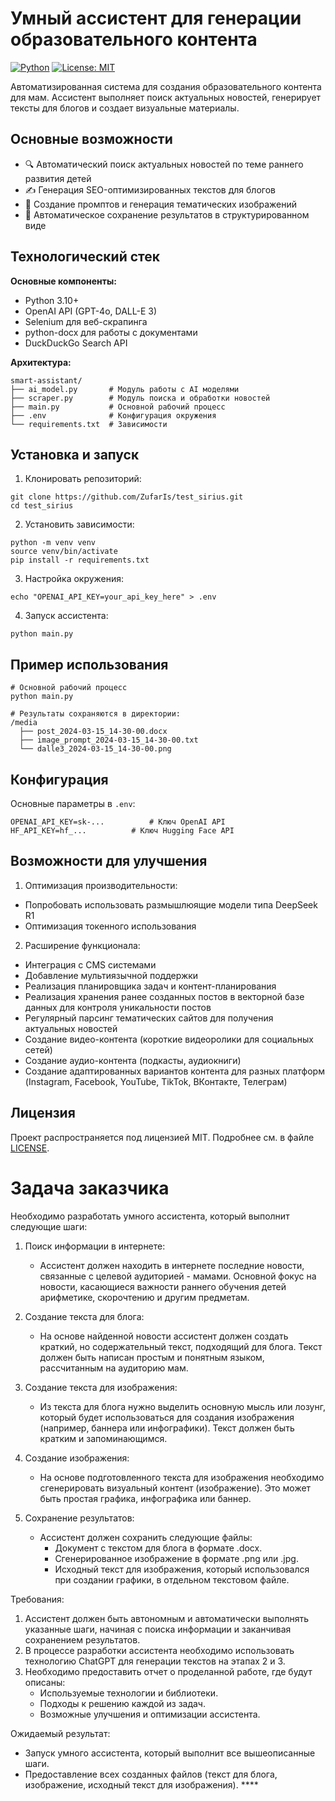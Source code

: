 # Умный ассистент для генерации образовательного контента

[![Python](https://img.shields.io/badge/Python-3.10%2B-blue.svg)](https://python.org)
[![License: MIT](https://img.shields.io/badge/License-MIT-yellow.svg)](https://opensource.org/licenses/MIT)

Автоматизированная система для создания образовательного контента для мам. Ассистент выполняет поиск актуальных новостей, генерирует тексты для блогов и создает визуальные материалы.

## Основные возможности

- 🔍 Автоматический поиск актуальных новостей по теме раннего развития детей
- ✍️ Генерация SEO-оптимизированных текстов для блогов
- 🎨 Создание промптов и генерация тематических изображений
- 📁 Автоматическое сохранение результатов в структурированном виде

## Технологический стек

**Основные компоненты:**
- Python 3.10+
- OpenAI API (GPT-4o, DALL-E 3)
- Selenium для веб-скрапинга
- python-docx для работы с документами
- DuckDuckGo Search API

**Архитектура:**

```
smart-assistant/
├── ai_model.py       # Модуль работы с AI моделями
├── scraper.py        # Модуль поиска и обработки новостей
├── main.py           # Основной рабочий процесс
├── .env              # Конфигурация окружения
└── requirements.txt  # Зависимости
```

## Установка и запуск

1. Клонировать репозиторий:
```
git clone https://github.com/ZufarIs/test_sirius.git
cd test_sirius
```

2. Установить зависимости:
```
python -m venv venv
source venv/bin/activate
pip install -r requirements.txt
```

3. Настройка окружения:
```
echo "OPENAI_API_KEY=your_api_key_here" > .env
```

4. Запуск ассистента:
```
python main.py
```

## Пример использования

```
# Основной рабочий процесс
python main.py

# Результаты сохраняются в директории:
/media
  ├── post_2024-03-15_14-30-00.docx
  ├── image_prompt_2024-03-15_14-30-00.txt
  └── dalle3_2024-03-15_14-30-00.png
```

## Конфигурация

Основные параметры в `.env`:
```
OPENAI_API_KEY=sk-...          # Ключ OpenAI API
HF_API_KEY=hf_...          # Ключ Hugging Face API
```

## Возможности для улучшения

1. Оптимизация производительности:
- Попробовать использовать размышлюящие модели типа DeepSeek R1
- Оптимизация токенного использования

2. Расширение функционала:
- Интеграция с CMS системами
- Добавление мультиязычной поддержки
- Реализация планировщика задач и контент-планирования
- Реализация хранения ранее созданных постов в векторной базе данных для контроля уникальности постов
- Регулярный парсинг тематических сайтов для получения актуальных новостей
- Создание видео-контента (короткие видеоролики для социальных сетей)
- Создание аудио-контента (подкасты, аудиокниги)
- Создание адаптированных вариантов контента для разных платформ (Instagram, Facebook, YouTube, TikTok, ВКонтакте, Телеграм)


## Лицензия

Проект распространяется под лицензией MIT. Подробнее см. в файле [LICENSE](LICENSE).

# Задача заказчика

Необходимо разработать умного ассистента, который выполнит следующие шаги: 
 
1. Поиск информации в интернете:  
   - Ассистент должен находить в интернете последние новости, связанные с целевой аудиторией - мамами. Основной фокус на новости, касающиеся важности раннего обучения детей арифметике, скорочтению и другим предметам. 
 
2. Создание текста для блога: 
   - На основе найденной новости ассистент должен создать краткий, но содержательный текст, подходящий для блога. Текст должен быть написан простым и понятным языком, рассчитанным на аудиторию мам. 
 
3. Создание текста для изображения: 
   - Из текста для блога нужно выделить основную мысль или лозунг, который будет использоваться для создания изображения (например, баннера или инфографики). Текст должен быть кратким и запоминающимся. 
 
4. Создание изображения: 
   - На основе подготовленного текста для изображения необходимо сгенерировать визуальный контент (изображение). Это может быть простая графика, инфографика или баннер. 
 
5. Сохранение результатов: 
   - Ассистент должен сохранить следующие файлы: 
     - Документ с текстом для блога в формате .docx. 
     - Сгенерированное изображение в формате .png или .jpg. 
     - Исходный текст для изображения, который использовался при создании графики, в отдельном текстовом файле. 
 
Требования: 
 
1. Ассистент должен быть автономным и автоматически выполнять указанные шаги, начиная с поиска информации и заканчивая сохранением результатов. 
2. В процессе разработки ассистента необходимо использовать технологию ChatGPT для генерации текстов на этапах 2 и 3. 
3. Необходимо предоставить отчет о проделанной работе, где будут описаны: 
   - Используемые технологии и библиотеки. 
   - Подходы к решению каждой из задач. 
   - Возможные улучшения и оптимизации ассистента. 
 
 Ожидаемый результат: 
 
- Запуск умного ассистента, который выполнит все вышеописанные шаги. 
- Предоставление всех созданных файлов (текст для блога, изображение, исходный текст для изображения). ****
